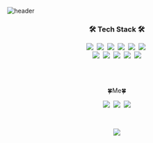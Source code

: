 

![header](https://capsule-render.vercel.app/api?type=slice&color=9370DB&fontColor=E6E6FA&height=250&fontAlign=50&section=header&text=HyoBin&fontSize=70&animation=fadeIn)
<br />

<h3 align="center">🛠 Tech Stack 🛠</h3>
<p align="center">
    <img src="https://img.shields.io/badge/Python-3766AB?style=flat-square&logo=Python&logoColor=white" />&nbsp
    <img src="https://img.shields.io/badge/Sass-CC6699?style=flat-square&logo=Sass&logoColor=white" />&nbsp
    <img src="https://img.shields.io/badge/React-61DAFB?style=flat-square&logo=React&logoColor=white" />&nbsp
    <img src="https://img.shields.io/badge/Unity-000000?style=flat-square&logo=Unity&logoColor=white" />&nbsp
    <img src="https://img.shields.io/badge/CSS3-1572B6?style=flat-square&logo=CSS3&logoColor=white" />&nbsp
    <img src="https://img.shields.io/badge/JavaScript-F7DF1E?style=flat-square&logo=JavaScript&logoColor=white" />&nbsp
    <br />
    <img src="https://img.shields.io/badge/TypeScript-3178C6?style=flat-square&logo=TypeScript&logoColor=white" />&nbsp
    <img
        src="https://img.shields.io/badge/Adobe Illustrator-FF9A00?style=flat-square&logo=AdobeIllustrator&logoColor=white"
    />&nbsp
    <img src="https://img.shields.io/badge/Adobe XD-FF61F6?style=flat-square&logo=AdobeXD&logoColor=white" />&nbsp
    <img src="https://img.shields.io/badge/C++-00599C?style=flat-square&logo=C%2B%2B&logoColor=white" />&nbsp
    <img src="https://img.shields.io/badge/Next.js-000000?style=flat-square&logo=Next.js&logoColor=white" />
</p>

<br />
<br />
<p align="center">🍀Me🍀</p>
<p align="center">
    <a href="https://devstu.co.kr"><img src="https://img.shields.io/badge/Devstu-17a2b8?style=flat-square&logo=Iconify&logoColor=white" /></a>&nbsp
    <img src="https://img.shields.io/badge/22hours-000000?style=flat-square&logo=Macys&logoColor=white"/>&nbsp
    <a href="mailto:hbin12212@gmail.com"
        ><img src="https://img.shields.io/badge/Gmail-EA4335?style=flat-square&logo=Gmail&logoColor=white"
    /></a>
</p>
<br />

  <div align=center>

![](https://readme-stickers.vercel.app/api/kodeveloper?name=김효빈&theme=dark)
	
</div>
